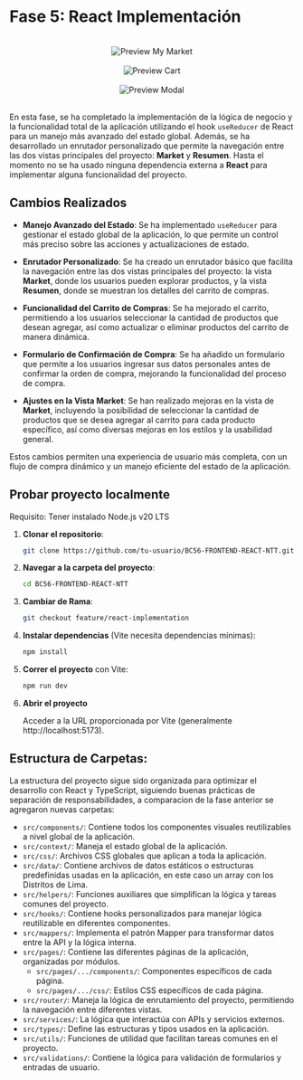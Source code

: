 # Fase 5: React Implementación

<br />

<div align="center">
  <img src="/images/marketss.jpg" width={600} alt="Preview My Market" />
</div>
<br />

<div align="center">
  <img src="/images/resumenss.jpg" width={600} alt="Preview Cart" />
</div>

<br />
<div align="center">
  <img src="/images/modalss.jpg" width={600} alt="Preview Modal" />
</div>
<br />

En esta fase, se ha completado la implementación de la lógica de negocio y la funcionalidad total de la aplicación utilizando el hook `useReducer` de React para un manejo más avanzado del estado global. Además, se ha desarrollado un enrutador personalizado que permite la navegación entre las dos vistas principales del proyecto: **Market** y **Resumen**. Hasta el momento no se ha usado ninguna dependencia externa a **React** para implementar alguna funcionalidad del proyecto.

## Cambios Realizados

- **Manejo Avanzado del Estado**: Se ha implementado `useReducer` para gestionar el estado global de la aplicación, lo que permite un control más preciso sobre las acciones y actualizaciones de estado.

- **Enrutador Personalizado**: Se ha creado un enrutador básico que facilita la navegación entre las dos vistas principales del proyecto: la vista **Market**, donde los usuarios pueden explorar productos, y la vista **Resumen**, donde se muestran los detalles del carrito de compras.

- **Funcionalidad del Carrito de Compras**: Se ha mejorado el carrito, permitiendo a los usuarios seleccionar la cantidad de productos que desean agregar, así como actualizar o eliminar productos del carrito de manera dinámica.

- **Formulario de Confirmación de Compra**: Se ha añadido un formulario que permite a los usuarios ingresar sus datos personales antes de confirmar la orden de compra, mejorando la funcionalidad del proceso de compra.

- **Ajustes en la Vista Market**: Se han realizado mejoras en la vista de **Market**, incluyendo la posibilidad de seleccionar la cantidad de productos que se desea agregar al carrito para cada producto específico, así como diversas mejoras en los estilos y la usabilidad general.

Estos cambios permiten una experiencia de usuario más completa, con un flujo de compra dinámico y un manejo eficiente del estado de la aplicación.


## Probar proyecto localmente

Requisito: Tener instalado Node.js v20 LTS

1. **Clonar el repositorio**:

   ```bash
   git clone https://github.com/tu-usuario/BC56-FRONTEND-REACT-NTT.git

   ```

2. **Navegar a la carpeta del proyecto**:

   ```bash
   cd BC56-FRONTEND-REACT-NTT
   ```

3. **Cambiar de Rama**:

   ```bash
   git checkout feature/react-implementation
   ```

4. **Instalar dependencias** (Vite necesita dependencias mínimas):
   ```bash
   npm install
   ```

5. **Correr el proyecto** con Vite:

   ```bash
   npm run dev
   ```

6. **Abrir el proyecto**

   Acceder a la URL proporcionada por Vite (generalmente http://localhost:5173).

## Estructura de Carpetas:

La estructura del proyecto sigue sido organizada para optimizar el desarrollo con React y TypeScript, siguiendo buenas prácticas de separación de responsabilidades, a comparacion de la fase anterior se agregaron nuevas carpetas:

- `src/components/`: Contiene todos los componentes visuales reutilizables a nivel global de la aplicación.
- `src/context/`: Maneja el estado global de la aplicación.
- `src/css/`: Archivos CSS globales que aplican a toda la aplicación.
- `src/data/`: Contiene archivos de datos estáticos o estructuras predefinidas usadas en la aplicación, en este caso un array con los Distritos de Lima.
- `src/helpers/`: Funciones auxiliares que simplifican la lógica y tareas comunes del proyecto.
- `src/hooks/`: Contiene hooks personalizados para manejar lógica reutilizable en diferentes componentes.
- `src/mappers/`: Implementa el patrón Mapper para transformar datos entre la API y la lógica interna.
- `src/pages/`: Contiene las diferentes páginas de la aplicación, organizadas por módulos.
  - `src/pages/.../components/`: Componentes específicos de cada página.
  - `src/pages/.../css/`: Estilos CSS específicos de cada página.
- `src/router/`: Maneja la lógica de enrutamiento del proyecto, permitiendo la navegación entre diferentes vistas.
- `src/services/`: La lógica que interactúa con APIs y servicios externos.
- `src/types/`: Define las estructuras y tipos usados en la aplicación.
- `src/utils/`: Funciones de utilidad que facilitan tareas comunes en el proyecto.
- `src/validations/`: Contiene la lógica para validación de formularios y entradas de usuario.
